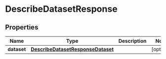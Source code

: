 

# DescribeDatasetResponse


## Properties

| Name | Type | Description | Notes |
|------------ | ------------- | ------------- | -------------|
|**dataset** | [**DescribeDatasetResponseDataset**](DescribeDatasetResponseDataset.md) |  |  [optional] |




